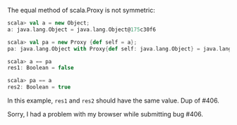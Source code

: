 The equal method of scala.Proxy is not symmetric:

```scala
scala> val a = new Object;
a: java.lang.Object = java.lang.Object@175c30f6

scala> val pa = new Proxy {def self = a};
pa: java.lang.Object with Proxy{def self: java.lang.Object} = java.lang.Object@175c30f6

scala> a == pa
res1: Boolean = false

scala> pa == a
res2: Boolean = true
```

In this example, `res1` and `res2` should have the same value.
Dup of #406.

Sorry, I had a problem with my browser while submitting bug #406.
